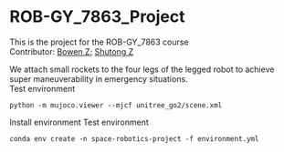 # ROB-GY_7863_Project

This is the project for the ROB-GY_7863 course  
Contributor: [Bowen Z](https://github.com/Siegfried19); [Shutong Z](https://github.com/Iverson0630)

We attach small rockets to the four legs of the legged robot to achieve super maneuverability in emergency situations.  
Test environment
```
python -m mujoco.viewer --mjcf unitree_go2/scene.xml
```

Install environment
Test environment
```
conda env create -n space-robotics-project -f environment.yml
```